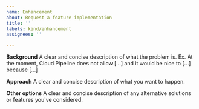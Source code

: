 ```yaml
---
name: Enhancement
about: Request a feature implementation
title: ''
labels: kind/enhancement
assignees: ''

---
```


**Background**
A clear and concise description of what the problem is. Ex. At the moment, Cloud Pipeline does not allow [...] and it would be nice to [...] because [...]

**Approach**
A clear and concise description of what you want to happen.

**Other options**
A clear and concise description of any alternative solutions or features you've considered.
